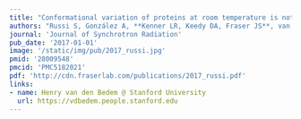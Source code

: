 ```yaml
---
title: "Conformational variation of proteins at room temperature is not dominated by radiation damage."
authors: "Russi S, González A, **Kenner LR, Keedy DA, Fraser JS**, van den Bedem H."
journal: 'Journal of Synchrotron Radiation'
pub_date: '2017-01-01'
image: '/static/img/pub/2017_russi.jpg'
pmid: '28009548'
pmcid: 'PMC5182021'
pdf: 'http://cdn.fraserlab.com/publications/2017_russi.pdf'
links:
- name: Henry van den Bedem @ Stanford University
  url: https://vdbedem.people.stanford.edu
---
```

